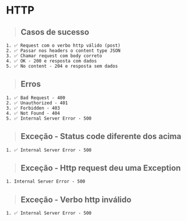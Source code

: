 # HTTP

  > ## Casos de sucesso
    1. ✅ Request com o verbo http válido (post)
    2. ✅ Passar nos headers o content type JSON
    3. ✅ Chamar request com body correto
    4. ✅ OK - 200 e resposta com dados
    5. ✅ No content - 204 e resposta sem dados

  > ## Erros
    1. ✅ Bad Request - 400
    2. ✅ Unauthorized - 401
    3. ✅ Forbidden - 403
    4. ✅ Not Found - 404
    5. ✅ Internal Server Error - 500

  > ## Exceção - Status code diferente dos acima
    1. ✅ Internal Server Error - 500

  > ## Exceção - Http request deu uma Exception
    1. Internal Server Error - 500

  > ## Exceção - Verbo http inválido
    1. ✅ Internal Server Error - 500